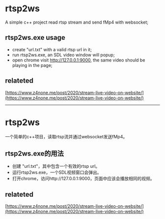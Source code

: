 # rtsp2ws

A simple c++ project read rtsp stream and send fMp4 with websocket;

## rtsp2ws.exe usage

* create "url.txt" with a valid rtsp url in it;
* run rtsp2ws.exe, an SDL video window will popup;
* open chrome visit http://127.0.0.1:9000, the same video should be playing in the page;

## relateted

[https://www.z4none.me/post/2020/stream-live-video-on-website/](https://www.z4none.me/post/2020/stream-live-video-on-website/)

---

# rtsp2ws

一个简单的c++项目，读取rtsp流并通过websocket发送fMp4。

## rtsp2ws.exe的用法

* 创建 "url.txt"，其中包含一个有效的rtsp url。
* 运行rtsp2ws.exe，一个SDL视频窗口会弹出。
* 打开chrome，访问http://127.0.0.1:9000，页面中应该会播放相同的视频。

## relateted

[https://www.z4none.me/post/2020/stream-live-video-on-website/](https://www.z4none.me/post/2020/stream-live-video-on-website/)
